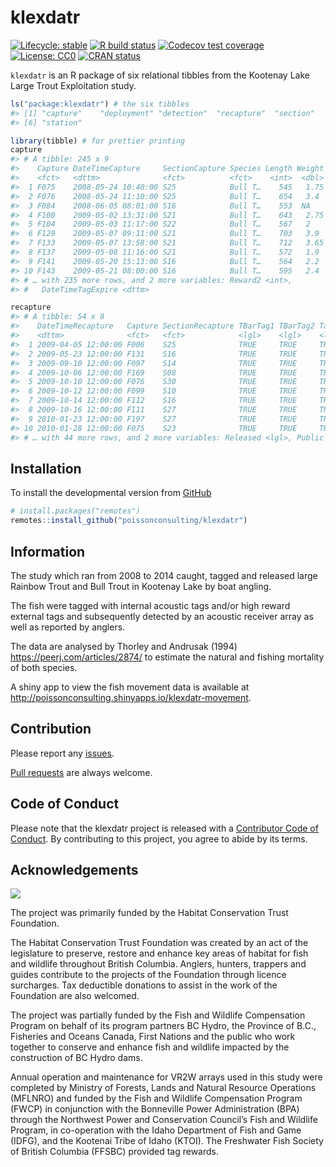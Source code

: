 
<!-- README.md is generated from README.Rmd. Please edit that file -->

# klexdatr

<!-- badges: start -->

[![Lifecycle:
stable](https://img.shields.io/badge/lifecycle-stable-brightgreen.svg)](https://www.tidyverse.org/lifecycle/#stable)
[![R build
status](https://github.com/poissonconsulting/klexdatr/workflows/R-CMD-check/badge.svg)](https://github.com/poissonconsulting/klexdatr/actions)
[![Codecov test
coverage](https://codecov.io/gh/poissonconsulting/klexdatr/branch/master/graph/badge.svg)](https://codecov.io/gh/poissonconsulting/klexdatr?branch=master)
[![License:
CC0](https://img.shields.io/badge/License-CC0-green.svg)](https://creativecommons.org/publicdomain/zero/1.0/legalcode)
[![CRAN
status](https://www.r-pkg.org/badges/version/klexdatr)](https://CRAN.R-project.org/package=klexdatr)
<!-- badges: end -->

`klexdatr` is an R package of six relational tibbles from the Kootenay
Lake Large Trout Exploitation study.

``` r
ls("package:klexdatr") # the six tibbles
#> [1] "capture"    "deployment" "detection"  "recapture"  "section"   
#> [6] "station"
```

``` r
library(tibble) # for prettier printing
capture
#> # A tibble: 245 x 9
#>    Capture DateTimeCapture     SectionCapture Species Length Weight Reward1
#>    <fct>   <dttm>              <fct>          <fct>    <int>  <dbl>   <int>
#>  1 F075    2008-05-24 10:40:00 S25            Bull T…    545   1.75       0
#>  2 F076    2008-05-24 11:10:00 S25            Bull T…    654   3.4        0
#>  3 F084    2008-06-05 08:01:00 S16            Bull T…    553  NA          0
#>  4 F100    2009-05-02 13:31:00 S21            Bull T…    643   2.75     100
#>  5 F104    2009-05-03 11:17:00 S22            Bull T…    567   2        100
#>  6 F129    2009-05-07 09:11:00 S21            Bull T…    703   3.9      100
#>  7 F133    2009-05-07 13:58:00 S21            Bull T…    712   3.65     100
#>  8 F137    2009-05-08 11:16:00 S21            Bull T…    572   1.9      100
#>  9 F141    2009-05-20 15:13:00 S16            Bull T…    564   2.2      100
#> 10 F143    2009-05-21 08:00:00 S16            Bull T…    595   2.4      100
#> # … with 235 more rows, and 2 more variables: Reward2 <int>,
#> #   DateTimeTagExpire <dttm>
```

``` r
recapture
#> # A tibble: 54 x 8
#>    DateTimeRecapture   Capture SectionRecapture TBarTag1 TBarTag2 TagsRemoved
#>    <dttm>              <fct>   <fct>            <lgl>    <lgl>    <lgl>      
#>  1 2009-04-05 12:00:00 F006    S25              TRUE     TRUE     TRUE       
#>  2 2009-05-23 12:00:00 F131    S16              TRUE     TRUE     TRUE       
#>  3 2009-09-10 12:00:00 F097    S14              TRUE     TRUE     TRUE       
#>  4 2009-10-06 12:00:00 F169    S08              TRUE     TRUE     TRUE       
#>  5 2009-10-10 12:00:00 F076    S30              TRUE     TRUE     TRUE       
#>  6 2009-10-12 12:00:00 F099    S10              TRUE     TRUE     TRUE       
#>  7 2009-10-14 12:00:00 F112    S16              TRUE     TRUE     TRUE       
#>  8 2009-10-16 12:00:00 F111    S27              TRUE     TRUE     TRUE       
#>  9 2010-01-23 12:00:00 F197    S27              TRUE     TRUE     TRUE       
#> 10 2010-01-28 12:00:00 F075    S23              TRUE     TRUE     TRUE       
#> # … with 44 more rows, and 2 more variables: Released <lgl>, Public <lgl>
```

## Installation

<!-- To install the latest release from [CRAN](https://cran.r-project.org) -->

To install the developmental version from
[GitHub](https://github.com/poissonconsulting/klexdatr)

``` r
# install.packages("remotes")
remotes::install_github("poissonconsulting/klexdatr")
```

## Information

The study which ran from 2008 to 2014 caught, tagged and released large
Rainbow Trout and Bull Trout in Kootenay Lake by boat angling.

The fish were tagged with internal acoustic tags and/or high reward
external tags and subsequently detected by an acoustic receiver array as
well as reported by anglers.

The data are analysed by Thorley and Andrusak (1994)
<https://peerj.com/articles/2874/> to estimate the natural and fishing
mortality of both species.

A shiny app to view the fish movement data is available at
<http://poissonconsulting.shinyapps.io/klexdatr-movement>.

## Contribution

Please report any
[issues](https://github.com/poissonconsulting/pkgtemplate/issues).

[Pull requests](https://github.com/poissonconsulting/pkgtemplate/pulls)
are always welcome.

## Code of Conduct

Please note that the klexdatr project is released with a [Contributor
Code of
Conduct](https://contributor-covenant.org/version/2/0/CODE_OF_CONDUCT.html).
By contributing to this project, you agree to abide by its terms.

## Acknowledgements

![](man/figures/logos.png)

The project was primarily funded by the Habitat Conservation Trust
Foundation.

The Habitat Conservation Trust Foundation was created by an act of the
legislature to preserve, restore and enhance key areas of habitat for
fish and wildlife throughout British Columbia. Anglers, hunters,
trappers and guides contribute to the projects of the Foundation through
licence surcharges. Tax deductible donations to assist in the work of
the Foundation are also welcomed.

The project was partially funded by the Fish and Wildlife Compensation
Program on behalf of its program partners BC Hydro, the Province of
B.C., Fisheries and Oceans Canada, First Nations and the public who work
together to conserve and enhance fish and wildlife impacted by the
construction of BC Hydro dams.

Annual operation and maintenance for VR2W arrays used in this study were
completed by Ministry of Forests, Lands and Natural Resource Operations
(MFLNRO) and funded by the Fish and Wildlife Compensation Program (FWCP)
in conjunction with the Bonneville Power Administration (BPA) through
the Northwest Power and Conservation Council’s Fish and Wildlife
Program, in co-operation with the Idaho Department of Fish and Game
(IDFG), and the Kootenai Tribe of Idaho (KTOI). The Freshwater Fish
Society of British Columbia (FFSBC) provided tag rewards.
